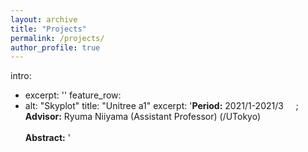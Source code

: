 ```yaml
---
layout: archive
title: "Projects"
permalink: /projects/
author_profile: true
---
```


intro: 
  - excerpt: ''
feature_row:
  - 
    alt: "Skyplot"
    title: "Unitree a1"
    excerpt: '**Period:** 2021/1-2021/3  &nbsp; &nbsp; ; **Advisor:** Ryuma Niiyama (Assistant Professor) (/UTokyo) <br><br>
    **Abstract:** '
